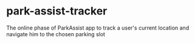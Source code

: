 park-assist-tracker
===================

The online phase of ParkAssist app to track a user's current location and navigate him to the chosen parking slot
